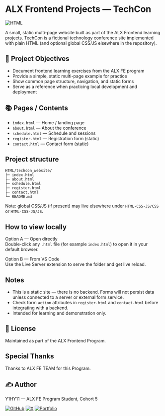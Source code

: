 
# ALX Frontend Projects — TechCon

![HTML](https://img.shields.io/badge/tech-HTML-orange)

A small, static multi-page website built as part of the ALX Frontend learning projects. TechCon is a fictional technology conference site implemented with plain HTML (and optional global CSS/JS elsewhere in the repository).

## 🎯 Project Objectives

- Document frontend learning exercises from the ALX FE program
- Provide a simple, static multi-page example for practice
- Show common page structure, navigation, and static forms
- Serve as a reference when practicing local development and deployment

## 📚 Pages / Contents

- `index.html` — Home / landing page  
- `about.html` — About the conference  
- `schedule.html` — Schedule and sessions  
- `register.html` — Registration form (static)  
- `contact.html` — Contact form (static)

## Project structure

```
HTML/techcon_website/
├─ index.html
├─ about.html
├─ schedule.html
├─ register.html
├─ contact.html
└─ README.md
```

Note: global CSS/JS (if present) may live elsewhere under `HTML-CSS-JS/CSS` or `HTML-CSS-JS/JS`.

## How to view locally

Option A — Open directly  
Double-click any `.html` file (for example `index.html`) to open it in your default browser.

Option B — From VS Code  
Use the Live Server extension to serve the folder and get live reload.

## Notes

- This is a static site — there is no backend. Forms will not persist data unless connected to a server or external form service.  
- Check form `action` attributes in `register.html` and `contact.html` before integrating with a backend.  
- Intended for learning and demonstration only.

## 📝 License

Maintained as part of the ALX Frontend Program.

## Special Thanks

Thanks to ALX FE TEAM for this Program.

## ✍️ Author

Y1HY11 — ALX FE Program Student, Cohort 5

[![GitHub](https://img.shields.io/badge/Githhub-white?style=for-the-badge&logo=github&logoColor=black)](https://github.com/Y1hy11)
[![X](https://img.shields.io/badge/X-black?style=for-the-badge&logo=X&logoColor=white)](https://X.com/Y1HY1_1)
[![Portfolio](https://img.shields.io/badge/Portfolio-black?style=for-the-badge&logoColor=white)](https://y1hy11.github.io/)